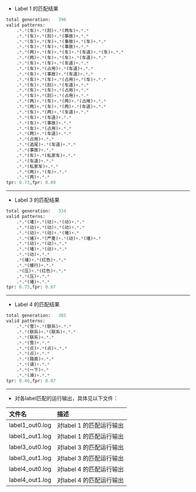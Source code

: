 
- Label 1 的匹配结果

```Python
total generation:	396
valid patterns:
	.*.*(车)+.*(刮)+.*(两车)+.*.*
	.*.*(车)+.*(刮)+.*(事故)+.*.*
	.*.*(车)+.*(车)+.*(事故)+.*(车)+.*.*
	.*.*(车)+.*(车)+.*(事故)+.*.*
	.*.*(两)+.*(车)+.*(车)+.*(车道)+.*(车)+.*.*
	.*.*(两)+.*(车)+.*(车)+.*(车道)+.*.*
	.*.*(车)+.*(车)+.*(车道)+.*.*
	.*.*(车)+.*(占用)+.*(车道)+.*.*
	.*.*(车)+.*(事故)+.*(车道)+.*.*
	.*.*(车)+.*(车)+.*(占用)+.*(车)+.*.*
	.*.*(车)+.*(刮)+.*(车道)+.*.*
	.*.*(车)+.*(车)+.*(占用)+.*.*
	.*.*(车)+.*(刮)+.*(占用)+.*.*
	.*.*(两)+.*(车)+.*(两)+.*(占用)+.*.*
	.*.*(两)+.*(车)+.*(两)+.*(车道)+.*.*
	.*.*(车)+.*(两)+.*(车道)+.*.*
	.*.*(车)+.*(车道)+.*.*
	.*.*(车)+.*(事故)+.*.*
	.*.*(车)+.*(占用)+.*.*
	.*.*(两)+.*(车道)+.*.*
	.*.*(占用)+.*.*
	.*.*(追尾)+.*(车道)+.*.*
	.*.*(事故)+.*.*
	.*.*(车)+.*(私家车)+.*.*
	.*.*(车道)+.*.*
	.*.*(私家车)+.*.*
	.*.*(两)+.*(车)+.*.*
	.*.*(两)+.*.*
tpr: 0.73,fpr: 0.09
```



---

- Label 3 的匹配结果

```Python
total generation:	334
valid patterns:
	.*.*(堵)+.*(动)+.*(动)+.*.*
	.*.*(动)+.*(动)+.*(动)+.*.*
	.*.*(动)+.*(动)+.*(堵)+.*
	.*.*(堵)+.*(严重)+.*(动)+.*(堵)+.*
	.*.*(动)+.*(动)+.*.*
	.*.*(堵)+.*(动)+.*.*
	.*.*(动)+.*.*
	.*(堵)+.*(红色)+.*.*
	.*.*(缓行)+.*.*
	.*(压)+.*(红色)+.*.*
	.*.*(压)+.*.*
	.*.*(堵)+.*.*
tpr: 0.75,fpr: 0.07
```



---

- Label 4 的匹配结果

```Python
total generation:	385
valid patterns:
	.*.*(雪)+.*(联系)+.*.*
	.*.*(联系)+.*(联系)+.*.*
	.*.*(联系)+.*.*
	.*.*(雪)+.*.*
	.*.*(点)+.*(点)+.*.*
	.*.*(点)+.*.*
	.*.*(路面)+.*.*
	.*.*(请)+.*.*
	.*.*(一下)+.*
	.*.*(滑)+.*.*
tpr: 0.46,fpr: 0.07
```








---

- 对各label匹配的运行输出，具体见以下文件：

|文件名|描述|
|:--|:--|
|label1_out0.log |对label 1 的匹配运行输出|
|label1_out1.log |对label 1 的匹配运行输出|
|label3_out0.log |对label 3 的匹配运行输出|
|label3_out1.log |对label 3 的匹配运行输出|
|label4_out0.log |对label 4 的匹配运行输出|
|label4_out1.log |对label 4 的匹配运行输出|